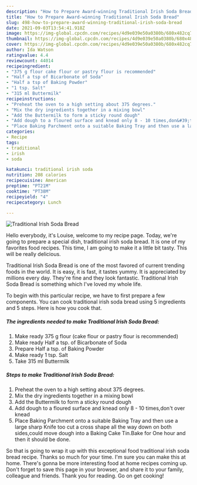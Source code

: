 ```yaml
---
description: "How to Prepare Award-winning Traditional Irish Soda Bread"
title: "How to Prepare Award-winning Traditional Irish Soda Bread"
slug: 498-how-to-prepare-award-winning-traditional-irish-soda-bread
date: 2021-09-03T13:54:41.918Z
image: https://img-global.cpcdn.com/recipes/4d9e039e50a0380b/680x482cq70/traditional-irish-soda-bread-recipe-main-photo.jpg
thumbnail: https://img-global.cpcdn.com/recipes/4d9e039e50a0380b/680x482cq70/traditional-irish-soda-bread-recipe-main-photo.jpg
cover: https://img-global.cpcdn.com/recipes/4d9e039e50a0380b/680x482cq70/traditional-irish-soda-bread-recipe-main-photo.jpg
author: Ida Watson
ratingvalue: 4.4
reviewcount: 44014
recipeingredient:
- "375 g flour cake flour or pastry flour is recommended"
- "Half a tsp of Bicarbonate of Soda"
- "Half a tsp of Baking Powder"
- "1 tsp. Salt"
- "315 ml Buttermilk"
recipeinstructions:
- "Preheat the oven to a high setting about 375 degrees."
- "Mix the dry ingredients together in a mixing bowl"
- "Add the Buttermilk to form a sticky round dough"
- "Add dough to a floured surface and knead only 8 - 10 times,don&#39;t over knead"
- "Place Baking Parchment onto a suitable Baking Tray and then use a large sharp Knife too cut a cross shape all the way down on both sides,could move dough into a Baking Cake Tin.Bake for One hour and then it should be done."
categories:
- Recipe
tags:
- traditional
- irish
- soda

katakunci: traditional irish soda 
nutrition: 208 calories
recipecuisine: American
preptime: "PT21M"
cooktime: "PT38M"
recipeyield: "4"
recipecategory: Lunch

---
```



![Traditional Irish Soda Bread](https://img-global.cpcdn.com/recipes/4d9e039e50a0380b/680x482cq70/traditional-irish-soda-bread-recipe-main-photo.jpg)

Hello everybody, it's Louise, welcome to my recipe page. Today, we're going to prepare a special dish, traditional irish soda bread. It is one of my favorites food recipes. This time, I am going to make it a little bit tasty. This will be really delicious.

Traditional Irish Soda Bread is one of the most favored of current trending foods in the world. It is easy, it is fast, it tastes yummy. It is appreciated by millions every day. They're fine and they look fantastic. Traditional Irish Soda Bread is something which I've loved my whole life.




To begin with this particular recipe, we have to first prepare a few components. You can cook traditional irish soda bread using 5 ingredients and 5 steps. Here is how you cook that.

<!--inarticleads1-->

##### The ingredients needed to make Traditional Irish Soda Bread:

1. Make ready 375 g flour (cake flour or pastry flour is recommended)
1. Make ready Half a tsp. of Bicarbonate of Soda
1. Prepare Half a tsp. of Baking Powder
1. Make ready 1 tsp. Salt
1. Take 315 ml Buttermilk




<!--inarticleads2-->

##### Steps to make Traditional Irish Soda Bread:

1. Preheat the oven to a high setting about 375 degrees.
1. Mix the dry ingredients together in a mixing bowl
1. Add the Buttermilk to form a sticky round dough
1. Add dough to a floured surface and knead only 8 - 10 times,don&#39;t over knead
1. Place Baking Parchment onto a suitable Baking Tray and then use a large sharp Knife too cut a cross shape all the way down on both sides,could move dough into a Baking Cake Tin.Bake for One hour and then it should be done.




So that is going to wrap it up with this exceptional food traditional irish soda bread recipe. Thanks so much for your time. I'm sure you can make this at home. There's gonna be more interesting food at home recipes coming up. Don't forget to save this page in your browser, and share it to your family, colleague and friends. Thank you for reading. Go on get cooking!
